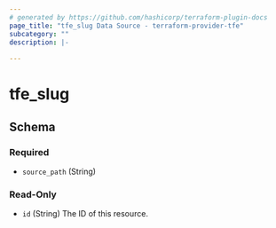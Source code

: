 ```yaml
---
# generated by https://github.com/hashicorp/terraform-plugin-docs
page_title: "tfe_slug Data Source - terraform-provider-tfe"
subcategory: ""
description: |-
  
---
```


# tfe_slug





<!-- schema generated by tfplugindocs -->
## Schema

### Required

- `source_path` (String)

### Read-Only

- `id` (String) The ID of this resource.

